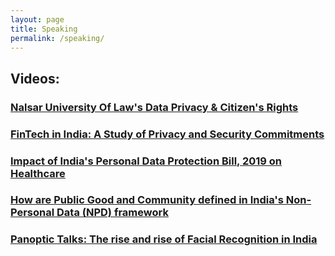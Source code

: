 ```yaml
---
layout: page
title: Speaking
permalink: /speaking/
---
```


## Videos:

### [Nalsar University Of Law's Data Privacy & Citizen's Rights](https://www.youtube.com/watch?v=fkBoJJHQ_Lc&ab_channel=NALSARUniversityofLaw)

### [FinTech in India: A Study of Privacy and Security Commitments](https://www.youtube.com/watch?v=8U0kb4u3px8&ab_channel=CentreforInternetandSociety)

### [Impact of India's Personal Data Protection Bill, 2019 on Healthcare](https://www.youtube.com/watch?v=72zYJcA7Fxs&ab_channel=MediaNama)

### [How are Public Good and Community defined in India's Non-Personal Data (NPD) framework](https://www.youtube.com/watch?v=p1mrGRigPwo)

### [Panoptic Talks: The rise and rise of Facial Recognition in India](https://forum.internetfreedom.in/t/panoptic-talks-the-rise-and-rise-of-facial-recognition-in-india-sept-30-5-30-pm/2516)
